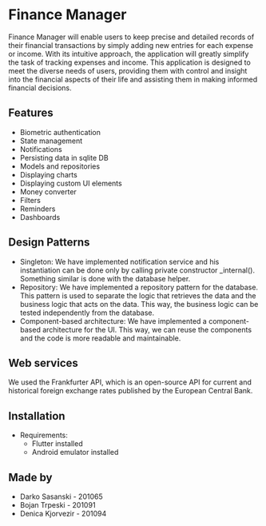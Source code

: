 # Finance Manager

Finance Manager will enable users to keep precise and detailed records of their financial transactions by simply adding new entries for each expense or income. With its intuitive approach, the application will greatly simplify the task of tracking expenses and income. This application is designed to meet the diverse needs of users, providing them with control and insight into the financial aspects of their life and assisting them in making informed financial decisions.

## Features

* Biometric authentication
* State management
* Notifications
* Persisting data in sqlite DB
* Models and repositories
* Displaying charts
* Displaying custom UI elements
* Money converter
* Filters
* Reminders
* Dashboards

## Design Patterns
* Singleton: We have implemented notification service and his instantiation can be done only by calling private constructor _internal(). Something similar is done with the database helper.
* Repository: We have implemented a repository pattern for the database. This pattern is used to separate the logic that retrieves the data and the business logic that acts on the data. This way, the business logic can be tested independently from the database.
* Component-based architecture: We have implemented a component-based architecture for the UI. This way, we can reuse the components and the code is more readable and maintainable.

## Web services
We used the Frankfurter API, which is an open-source API for current and historical foreign exchange rates published by the European Central Bank.

## Installation
* Requirements:
  * Flutter installed
  * Android emulator installed

## Made by
* Darko Sasanski - 201065
* Bojan Trpeski - 201091
* Denica Kjorvezir - 201094

